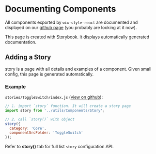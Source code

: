 # Documenting Components

All components exported by `wix-style-react` are documented and displayed on our [github page](wix.github.io/wix-style-react/) (you probably are looking at it now).

This page is created with [Storybook](https://storybook.js.org). It displays automatically generated documentation.

## Adding a Story

story is a page with all details and examples of a component. Given small config, this page is generated automatically.

### Example

`stories/ToggleSwitch/index.js` ([view on github](https://github.com/wix/wix-style-react/blob/master/stories/ToggleSwitch/index.js)):

```js
// 1. import `story` function. It will create a story page
import story from '../utils/Components/Story';

// 2. call `story()` with object
story({
  category: 'Core',
  componentSrcFolder: 'ToggleSwitch'
});
```

Refer to __story()__ tab for full list `story` configuration API.
